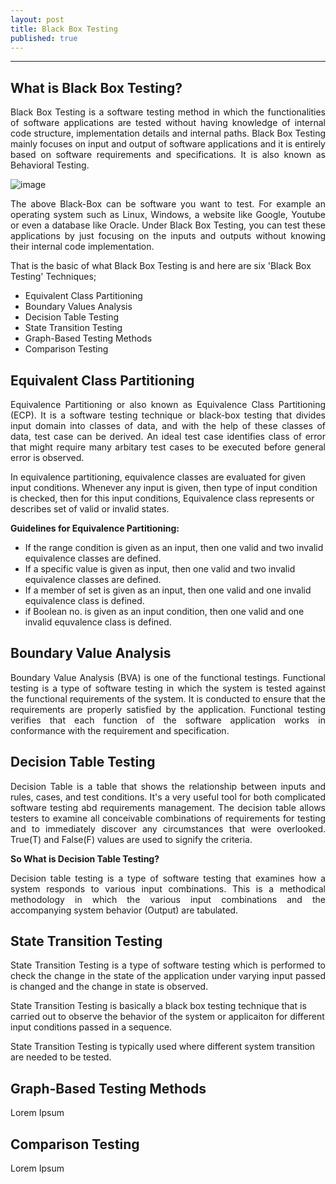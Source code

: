 ```yaml
---
layout: post
title: Black Box Testing
published: true
---
```

<style>
p.normal{
  font-weight: normal;
  text-align: justify;
}
</style>

---

## What is Black Box Testing?

<p class="normal">
Black Box Testing is a software testing method in which the functionalities of software applications are tested without having knowledge of internal code structure, implementation details and internal paths. Black Box Testing mainly focuses on input and output of software applications and it is entirely based on software requirements and specifications. It is also known as Behavioral Testing.
</p>
  
![image](https://www.imperva.com/learn/wp-content/uploads/sites/13/2020/03/thumbnail_Black-box.jpg)

<p class="normal">
The above Black-Box can be software you want to test. For example an operating system such as Linux, Windows, a website like Google, Youtube or even a database like Oracle. Under Black Box Testing, you can test these applications by just focusing on the inputs and outputs without knowing their internal code implementation.

That is the basic of what Black Box Testing is and here are six 'Black Box Testing' Techniques;
- Equivalent Class Partitioning
- Boundary Values Analysis
- Decision Table Testing
- State Transition Testing
- Graph-Based Testing Methods
- Comparison Testing
</p>

## Equivalent Class Partitioning

<p class="normal">
Equivalence Partitioning or also known as Equivalence Class Partitioning (ECP). It is a software testing technique or black-box testing that divides input domain into classes of data, and with the help of these classes of data, test case can be derived. An ideal test case identifies class of error that might require many arbitary test cases to be executed before general error is observed.

In equivalence partitioning, equivalence classes are evaluated for given input conditions. Whenever any input is given, then type of input condition is checked, then for this input conditions, Equivalence class represents or describes set of valid or invalid states.
</p>

**Guidelines for Equivalence Partitioning:**
- If the range condition is given as an input, then one valid and two invalid equivalence classes are defined.
- If a specific value is given as input, then one valid and two invalid equivalence classes are defined.
- If a member of set is given as an input, then one valid and one invalid equivalence class is defined.
- if Boolean no. is given as an input condition, then one valid and one invalid equvalence class is defined.

## Boundary Value Analysis
<p class="normal">
Boundary Value Analysis (BVA) is one of the functional testings. Functional testing is a type of software testing in which the system is tested against the functional requirements of the system. It is conducted to ensure that the requirements are properly satisfied by the application. Functional testing verifies that each function of the software application works in conformance with the requirement and specification.
</p>

## Decision Table Testing
<p class="normal">
Decision Table is a table that shows the relationship between inputs and rules, cases, and test conditions. It's a very useful tool for both complicated software testing abd requirements management. The decision table allows testers to examine all conceivable combinations of requirements for testing and to immediately discover any circumstances that were overlooked. True(T) and False(F) values are used to signify the criteria.
</p>

**So What is Decision Table Testing?**

<p class="normal">
Decision table testing is a type of software testing that examines how a system responds to various input combinations. This is a methodical methodology in which the various input combinations and the accompanying system behavior (Output) are tabulated.
</p>

## State Transition Testing
<p class="normal">
State Transition Testing is a type of software testing which is performed to check the change in the state of the application under varying input passed is changed and the change in state is observed.

State Transition Testing is basically a black box testing technique that is carried out to observe the behavior of the system or applicaiton for different input conditions passed in a sequence.

State Transition Testing is typically used where different system transition are needed to be tested.
</p>

## Graph-Based Testing Methods
<p class="normal">
Lorem Ipsum
</p>

## Comparison Testing
<p class="normal">
Lorem Ipsum
</p>
